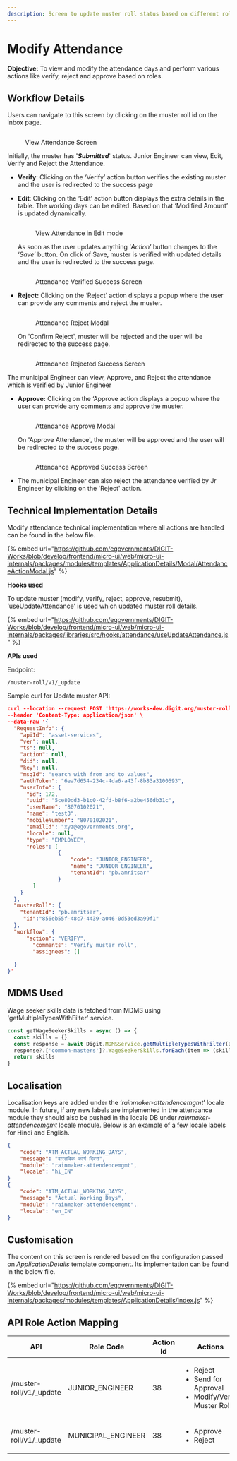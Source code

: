```yaml
---
description: Screen to update muster roll status based on different roles
---
```


# Modify Attendance

**Objective:** To view and modify the attendance days and perform various actions like verify, reject and approve based on roles.

## Workflow Details

Users can navigate to this screen by clicking on the muster roll id on the inbox page.&#x20;

<figure><img src="../../../../../../.gitbook/assets/Attendance_View_With_Actions.png" alt=""><figcaption><p>View Attendance Screen</p></figcaption></figure>

Initially, the muster has '_**Submitted**_' status. Junior Engineer can view, Edit, Verify and Reject the Attendance.

* **Verify**: Clicking on the ‘Verify’ action button verifies the existing muster and the user is redirected to the success page
*   **Edit**: Clicking on the ‘Edit’ action button displays the extra details in the table. The working days can be edited. Based on that ‘Modified Amount’ is updated dynamically.



    <figure><img src="../../../../../../.gitbook/assets/Attendance_Edit_mode.png" alt=""><figcaption><p>View Attendance in Edit mode</p></figcaption></figure>

    As soon as the user updates anything ‘_Action_’ button changes to the ‘_Save_’ button. On click of Save, muster is verified with updated details and the user is redirected to the success page. &#x20;

    <figure><img src="../../../../../../.gitbook/assets/Attendance_Verified.png" alt=""><figcaption><p>Attendance Verified Success Screen</p></figcaption></figure>


*   **Reject:** Clicking on the ‘Reject’ action displays a popup where the user can provide any comments and reject the muster.           &#x20;

    <figure><img src="../../../../../../.gitbook/assets/Attendance_Reject.png" alt=""><figcaption><p>Attendance Reject Modal</p></figcaption></figure>

    On 'Confirm Reject', muster will be rejected and the user will be redirected to the success page.

    <figure><img src="../../../../../../.gitbook/assets/Attendance_Rejected.png" alt=""><figcaption><p>Attendance Rejected Success Screen</p></figcaption></figure>



The municipal Engineer can view, Approve, and Reject the attendance which is verified by Junior Engineer

*   **Approve:** Clicking on the ‘Approve action displays a popup where the user can provide any comments and approve the muster.&#x20;

    <figure><img src="../../../../../../.gitbook/assets/Attendance_Approve.png" alt=""><figcaption><p>Attendance Approve Modal</p></figcaption></figure>

    On 'Approve Attendance', the muster will be approved and the user will be redirected to the success page.&#x20;

    <figure><img src="../../../../../../.gitbook/assets/Attendance_Approved.png" alt=""><figcaption><p>Attendance Approved Success Screen</p></figcaption></figure>


* The municipal Engineer can also reject the attendance verified by Jr Engineer by clicking on the 'Reject' action.

## Technical Implementation Details

Modify attendance technical implementation where all actions are handled can be found in the below file.                                                                                                 &#x20;

{% embed url="https://github.com/egovernments/DIGIT-Works/blob/develop/frontend/micro-ui/web/micro-ui-internals/packages/modules/templates/ApplicationDetails/Modal/AttendanceActionModal.js" %}

**Hooks used**

To update muster (modify, verify, reject, approve, resubmit), ‘useUpdateAttendance’ is used which updated muster roll details.&#x20;

{% embed url="https://github.com/egovernments/DIGIT-Works/blob/develop/frontend/micro-ui/web/micro-ui-internals/packages/libraries/src/hooks/attendance/useUpdateAttendance.js" %}

**APIs used**

Endpoint:

```markup
/muster-roll/v1/_update
```

Sample curl for Update muster API:

```json
curl --location --request POST 'https://works-dev.digit.org/muster-roll/v1/_update' \
--header 'Content-Type: application/json' \
--data-raw '{
  "RequestInfo": {
    "apiId": "asset-services",
    "ver": null,
    "ts": null,
    "action": null,
    "did": null,
    "key": null,
    "msgId": "search with from and to values",
    "authToken": "6ea7d654-234c-4da6-a43f-8b83a3100593",
    "userInfo": {
      "id": 172,
      "uuid": "5ce80dd3-b1c0-42fd-b8f6-a2be456db31c",
      "userName": "8070102021",
      "name": "test3",
      "mobileNumber": "8070102021",
      "emailId": "xyz@egovernments.org",
      "locale": null,
      "type": "EMPLOYEE",
      "roles": [
                {
                    "code": "JUNIOR_ENGINEER",
                    "name": "JUNIOR ENGINEER",
                    "tenantId": "pb.amritsar"
                }
        ]
    }
  },
  "musterRoll": {
    "tenantId": "pb.amritsar",
     "id":"856eb55f-48c7-4439-a046-0d53ed3a99f1"
  },
  "workflow": {
      "action": "VERIFY",
        "comments": "Verify muster roll",
        "assignees": []
        
  }
}'
```

## MDMS Used

Wage seeker skills data is fetched from MDMS using 'getMultipleTypesWithFilter' service.

```javascript
const getWageSeekerSkills = async () => {
  const skills = {}
  const response = await Digit.MDMSService.getMultipleTypesWithFilter(Digit.ULBService.getStateId(), "common-masters", [{"name": "WageSeekerSkills"}])
  response?.['common-masters']?.WageSeekerSkills.forEach(item => (skills[item.code] = item))
  return skills
}

```

## Localisation

Localisation keys are added under the ‘_rainmaker-attendencemgmt_’ locale module. In future, if any new labels are implemented in the attendance module they should also be pushed in the locale DB under _rainmaker-attendencemgmt_ locale module. Below is an example of a few locale labels for Hindi and English.

```json
{
    "code": "ATM_ACTUAL_WORKING_DAYS",
    "message": "वास्तविक कार्य दिवस",
    "module": "rainmaker-attendencemgmt",
    "locale": "hi_IN"
}
{
    "code": "ATM_ACTUAL_WORKING_DAYS",
    "message": "Actual Working Days",
    "module": "rainmaker-attendencemgmt",
    "locale": "en_IN"
}

```

## Customisation

The content on this screen is rendered based on the configuration passed on _ApplicationDetails_ template component. Its implementation can be found in the below file.                              &#x20;

{% embed url="https://github.com/egovernments/DIGIT-Works/blob/develop/frontend/micro-ui/web/micro-ui-internals/packages/modules/templates/ApplicationDetails/index.js" %}

## API Role Action Mapping

<table><thead><tr><th>API</th><th>Role Code</th><th data-type="number">Action Id</th><th>Actions</th></tr></thead><tbody><tr><td>/muster-roll/v1/_update</td><td>JUNIOR_ENGINEER</td><td>38</td><td><ul><li>Reject</li><li>Send for Approval</li><li>Modify/Verify Muster Roll</li></ul></td></tr><tr><td>/muster-roll/v1/_update</td><td>MUNICIPAL_ENGINEER</td><td>38</td><td><ul><li>Approve</li><li>Reject</li></ul></td></tr></tbody></table>
